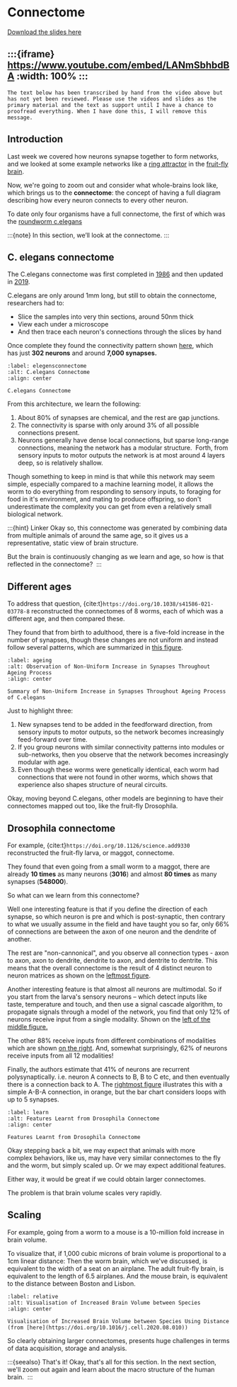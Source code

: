 # Connectome

[Download the slides here](slides/W3-V0-connectome.pptx)

:::{iframe} https://www.youtube.com/embed/LANmSbhbdBA
:width: 100%
:::
---

```{danger} Work in progress
The text below has been transcribed by hand from the video above but has not yet been reviewed. Please use the videos and slides as the primary material and the text as support until I have a chance to proofread everything. When I have done this, I will remove this message.
```

## Introduction

Last week we covered how neurons synapse together to form networks, and we looked at some example networks like a [ring attractor](#ring-attractor) in the [fruit-fly brain](#fruit-flies-experiment). 

Now, we're going to zoom out and consider what whole-brains look like, which brings us to the **connectome**: the concept of having a full diagram describing how every neuron connects to every other neuron. 

To date only four organisms have a full connectome, the first of which was the [roundworm c.elegans](#p14)


:::{note}
In this section, we’ll look at the connectome.
:::

## C. elegans connectome

The C.elegans connectome was first completed in [1986](https://doi.org/10.1098/rstb.1986.0056) and then updated in [2019](https://doi.org/10.1038/s41586-019-1352-7).

C.elegans are only around 1mm long, but still to obtain the connectome, researchers had to: 
* Slice the samples into very thin sections, around 50nm thick
* View each under a microscope
* And then trace each neuron's connections through the slices by hand 

Once complete they found the connectivity pattern shown [here](#elegensconnectome), which has just **302 neurons** and around **7,000 synapses.** 

```{figure} figures/celegans.png
:label: elegensconnectome
:alt: C.elegans Connectome
:align: center

C.elegans Connectome
```

From this architecture, we learn the following:

1. About 80% of synapses are chemical, and the rest are gap junctions.
2. The connectivity is sparse with only around 3% of all possible connections present.
3. Neurons generally have dense local connections, but sparse long-range connections, meaning the network has a modular structure. 
Forth, from sensory inputs to motor outputs the network is at most around 4 layers deep, so is relatively shallow.  

Though something to keep in mind is that while this network may seem simple, especially compared to a machine learning model, it allows the worm to do everything from responding to sensory inputs, to foraging for food in it's environment, and mating to produce offspring, so don't underestimate the complexity you can get from even a relatively small biological network. 

:::{hint} Linker
Okay so, this connectome was generated by combining data from multiple animals of around the same age, so it gives us a representative, static view of brain structure. 

But the brain is continuously changing as we learn and age, so how is that reflected in the connectome? 
:::

## Different ages

To address that question, {cite:t}`https://doi.org/10.1038/s41586-021-03778-8` reconstructed the connectomes of 8 worms, each of which was a different age, and then compared these. 

They found that from birth to adulthood, there is a five-fold increase in the number of synapses, though these changes are not uniform and instead follow several patterns, which are summarized in [this figure](#ageing). 

```{figure} figures/synapseage.png
:label: ageing
:alt: Observation of Non-Uniform Increase in Synapses Throughout Ageing Process
:align: center

Summary of Non-Uniform Increase in Synapses Throughout Ageing Process of C.elegans
```

Just to highlight three:

1. New synapses tend to be added in the feedforward direction, from sensory inputs to motor outputs, so the network becomes increasingly feed-forward over time. 
2. If you group neurons with similar connectivity patterns into modules or sub-networks, then you observe that the network becomes increasingly modular with age.
3. Even though these worms were genetically identical, each worm had connections that were not found in other worms, which shows that experience also shapes structure of neural circuits.

Okay, moving beyond C.elegans, other models are beginning to have their connectomes mapped out too, like the fruit-fly Drosophila.

## Drosophila connectome

For example, {cite:t}`https://doi.org/10.1126/science.add9330` reconstructed the fruit-fly larva, or maggot, connectome.

They found that even going from a small worm to a maggot, there are already **10 times** as many neurons (**3016**) and almost **80 times** as many synapses (**548000**).

So what can we learn from this connectome?

Well one interesting feature is that if you define the direction of each synapse, so which neuron is pre and which is post-synaptic, then contrary to what we usually assume in the field and have taught you so far, only 66% of connections are between the axon of one neuron and the dendrite of another. 

The rest are "non-cannonical", and you observe all connection types - axon to axon, axon to dendrite, dendrite to axon, and dentrite to dentrite. This means that the overall connectome is the result of 4 distinct neuron to neuron matrices as shown on the [leftmost figure](#learn).

Another interesting feature is that almost all neurons are multimodal. So if you start from the larva's sensory neurons – which detect inputs like taste, temperature and touch, and then use a signal cascade algorithm, to propagate signals through a model of the network, you find that only 12% of neurons receive input from a single modality. Shown on the [left of the middle figure.](#learn)

The other 88% receive inputs from different combinations of modalities which are shown [on the right](#learn). And, somewhat surprisingly, 62% of neurons receive inputs from all 12 modalities!

Finally, the authors estimate that 41% of neurons are recurrent polysynaptically. i.e. neuron A connects to B, B to C etc, and then eventually there is a connection back to A. The [rightmost figure](#learn) illustrates this with a simple A-B-A connection, in orange, but the bar chart considers loops with up to 5 synapses.  

```{figure} figures/drosophila.png
:label: learn
:alt: Features Learnt from Drosophila Connectome
:align: center

Features Learnt from Drosophila Connectome
```

Okay stepping back a bit, we may expect that animals with more complex behaviors, like us, may have very similar connectomes to the fly and the worm, but simply scaled up. Or we may expect additional features.

Either way, it would be great if we could obtain larger connectomes. 

The problem is that brain volume scales very rapidly. 

## Scaling

For example, going from a worm to a mouse is a 10-million fold increase in brain volume. 

To visualize that, if 1,000 cubic microns of brain volume is proportional to a 1cm linear distance:
Then the worm brain, which we've discussed, is equivalent to the width of a seat on an airplane.
The adult fruit-fly brain, is equivalent to the length of 6.5 airplanes.
And the mouse brain, is equivalent to the distance between Boston and Lisbon.

```{figure} figures/distance.png
:label: relative
:alt: Visualisation of Increased Brain Volume between Species
:align: center

Visualisation of Increased Brain Volume between Species Using Distance (from [here](https://doi.org/10.1016/j.cell.2020.08.010))
```
So clearly obtaining larger connectomes, presents huge challenges in terms of data acquisition, storage and analysis. 

:::{seealso} That's it!
Okay, that's all for this section. In the next section, we'll zoom out again and learn about the macro structure of the human brain. 
:::